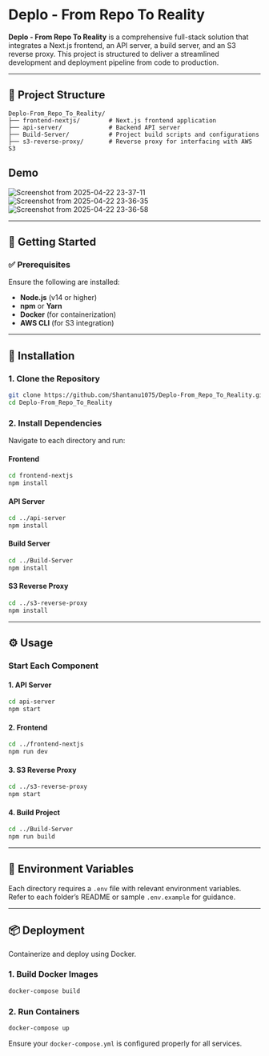 # Deplo - From Repo To Reality

**Deplo - From Repo To Reality** is a comprehensive full-stack solution that integrates a Next.js frontend, an API server, a build server, and an S3 reverse proxy. This project is structured to deliver a streamlined development and deployment pipeline from code to production.

---

## 📁 Project Structure

```
Deplo-From_Repo_To_Reality/
├── frontend-nextjs/        # Next.js frontend application
├── api-server/             # Backend API server
├── Build-Server/           # Project build scripts and configurations
├── s3-reverse-proxy/       # Reverse proxy for interfacing with AWS S3
```

## Demo

![Screenshot from 2025-04-22 23-37-11](https://github.com/user-attachments/assets/9f7906c2-aab6-4dea-92a7-8a437acf853b)
![Screenshot from 2025-04-22 23-36-35](https://github.com/user-attachments/assets/1b813e82-5e30-4b84-b33d-ee7cad630494)
![Screenshot from 2025-04-22 23-36-58](https://github.com/user-attachments/assets/9cc66c94-ea4f-452d-ba90-5156b90bcb90)



---

## 🚀 Getting Started

### ✅ Prerequisites

Ensure the following are installed:

* **Node.js** (v14 or higher)
* **npm** or **Yarn**
* **Docker** (for containerization)
* **AWS CLI** (for S3 integration)

---

## 🔧 Installation

### 1. Clone the Repository

```bash
git clone https://github.com/Shantanu1075/Deplo-From_Repo_To_Reality.git
cd Deplo-From_Repo_To_Reality
```

### 2. Install Dependencies

Navigate to each directory and run:

#### Frontend

```bash
cd frontend-nextjs
npm install
```

#### API Server

```bash
cd ../api-server
npm install
```

#### Build Server

```bash
cd ../Build-Server
npm install
```

#### S3 Reverse Proxy

```bash
cd ../s3-reverse-proxy
npm install
```

---

## ⚙️ Usage

### Start Each Component

#### 1. API Server

```bash
cd api-server
npm start
```

#### 2. Frontend

```bash
cd ../frontend-nextjs
npm run dev
```

#### 3. S3 Reverse Proxy

```bash
cd ../s3-reverse-proxy
npm start
```

#### 4. Build Project

```bash
cd ../Build-Server
npm run build
```

---

## 🔐 Environment Variables

Each directory requires a `.env` file with relevant environment variables. Refer to each folder’s README or sample `.env.example` for guidance.

---

## 📦 Deployment

Containerize and deploy using Docker.

### 1. Build Docker Images

```bash
docker-compose build
```

### 2. Run Containers

```bash
docker-compose up
```

Ensure your `docker-compose.yml` is configured properly for all services.
